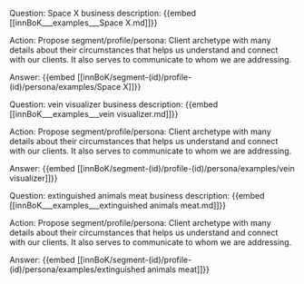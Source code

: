 Question: Space X business description:
{{embed [[innBoK___examples___Space X.md]]}}

Action: Propose segment/profile/persona: Client archetype with many details about their circumstances that helps us understand and connect with our clients. It also serves to communicate to whom we are addressing.

Answer:
{{embed [[innBoK/segment-(id)/profile-(id)/persona/examples/Space X]]}}

Question: vein visualizer business description:
{{embed [[innBoK___examples___vein visualizer.md]]}}

Action: Propose segment/profile/persona: Client archetype with many details about their circumstances that helps us understand and connect with our clients. It also serves to communicate to whom we are addressing.

Answer:
{{embed [[innBoK/segment-(id)/profile-(id)/persona/examples/vein visualizer]]}}

Question: extinguished animals meat business description:
{{embed [[innBoK___examples___extinguished animals meat.md]]}}

Action: Propose segment/profile/persona: Client archetype with many details about their circumstances that helps us understand and connect with our clients. It also serves to communicate to whom we are addressing.

Answer:
{{embed [[innBoK/segment-(id)/profile-(id)/persona/examples/extinguished animals meat]]}}













